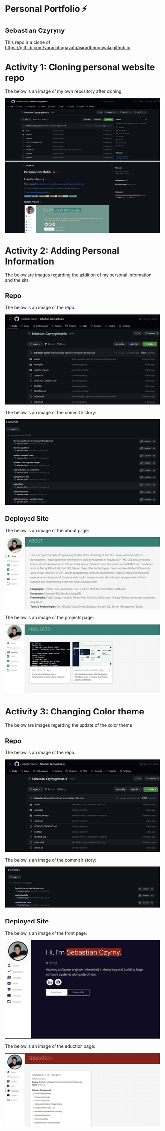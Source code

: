 # Personal Portfolio ⚡️ 
## Sebastian Czyryny

This repo is a clone of https://github.com/varadbhogayata/varadbhogayata.github.io

# Activity 1: Cloning personal website repo

The below is an image of my own repository after cloning

![act1_1](readme_images/act1_1.jpg)
![act1_2](readme_images/act1_2.jpg)

# Activity 2: Adding Personal Information 

The below are images regarding the addition of my personal information and the site

## Repo

The below is an image of the repo:

![act2_3](readme_images/act2_3.jpg)

The below is an image of the commit history:

![act2_4](readme_images/act2_4.jpg)


## Deployed Site

The below is an image of the about page:

![act2_1](readme_images/act2_1.jpg)

The below is an image of the projects page:

![act2_1](readme_images/act2_2.jpg)


# Activity 3: Changing Color theme 

The below are images regarding the update of the color theme

## Repo

The below is an image of the repo:

![act3_3](readme_images/act3_3.jpg)

The below is an image of the commit history:

![act3_4](readme_images/act3_4.jpg)


## Deployed Site

The below is an image of the front page:

![act3_1](readme_images/act3_1.jpg)

The below is an image of the eduction page:

![act3_1](readme_images/act3_2.jpg)